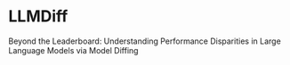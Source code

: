 # LLMDiff
Beyond the Leaderboard: Understanding Performance Disparities in Large Language Models via Model Diffing
